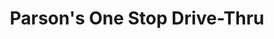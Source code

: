 ---
title: "Parson's One Stop Drive-Thru"
url: /columbus/parsons-one-stop-drive-thru/
shop: Lebensmittel
---